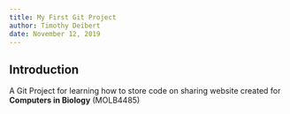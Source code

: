 ```yaml
---
title: My First Git Project
author: Timothy Deibert
date: November 12, 2019 
---
```



## Introduction 

A Git Project for learning how to store code on sharing website created for **Computers in Biology** (MOLB4485) 



